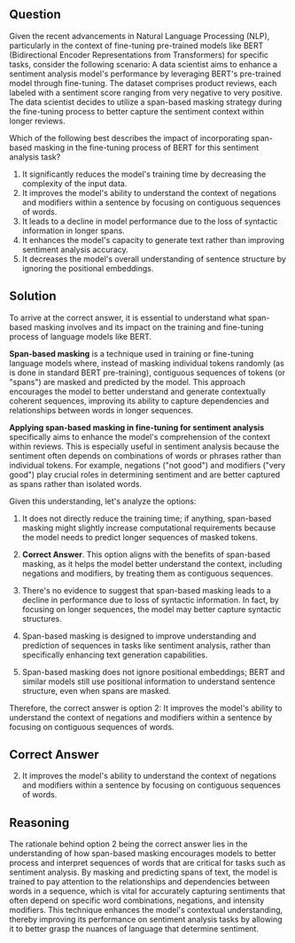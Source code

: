 ## Question

Given the recent advancements in Natural Language Processing (NLP), particularly in the context of fine-tuning pre-trained models like BERT (Bidirectional Encoder Representations from Transformers) for specific tasks, consider the following scenario: A data scientist aims to enhance a sentiment analysis model's performance by leveraging BERT's pre-trained model through fine-tuning. The dataset comprises product reviews, each labeled with a sentiment score ranging from very negative to very positive. The data scientist decides to utilize a span-based masking strategy during the fine-tuning process to better capture the sentiment context within longer reviews.

Which of the following best describes the impact of incorporating span-based masking in the fine-tuning process of BERT for this sentiment analysis task?

1. It significantly reduces the model's training time by decreasing the complexity of the input data.
2. It improves the model's ability to understand the context of negations and modifiers within a sentence by focusing on contiguous sequences of words.
3. It leads to a decline in model performance due to the loss of syntactic information in longer spans.
4. It enhances the model's capacity to generate text rather than improving sentiment analysis accuracy.
5. It decreases the model's overall understanding of sentence structure by ignoring the positional embeddings.

## Solution

To arrive at the correct answer, it is essential to understand what span-based masking involves and its impact on the training and fine-tuning process of language models like BERT.

**Span-based masking** is a technique used in training or fine-tuning language models where, instead of masking individual tokens randomly (as is done in standard BERT pre-training), contiguous sequences of tokens (or "spans") are masked and predicted by the model. This approach encourages the model to better understand and generate contextually coherent sequences, improving its ability to capture dependencies and relationships between words in longer sequences.

**Applying span-based masking in fine-tuning for sentiment analysis** specifically aims to enhance the model's comprehension of the context within reviews. This is especially useful in sentiment analysis because the sentiment often depends on combinations of words or phrases rather than individual tokens. For example, negations ("not good") and modifiers ("very good") play crucial roles in determining sentiment and are better captured as spans rather than isolated words.

Given this understanding, let's analyze the options:

1. It does not directly reduce the training time; if anything, span-based masking might slightly increase computational requirements because the model needs to predict longer sequences of masked tokens.

2. **Correct Answer**. This option aligns with the benefits of span-based masking, as it helps the model better understand the context, including negations and modifiers, by treating them as contiguous sequences.

3. There's no evidence to suggest that span-based masking leads to a decline in performance due to loss of syntactic information. In fact, by focusing on longer sequences, the model may better capture syntactic structures.

4. Span-based masking is designed to improve understanding and prediction of sequences in tasks like sentiment analysis, rather than specifically enhancing text generation capabilities.

5. Span-based masking does not ignore positional embeddings; BERT and similar models still use positional information to understand sentence structure, even when spans are masked.

Therefore, the correct answer is option 2: It improves the model's ability to understand the context of negations and modifiers within a sentence by focusing on contiguous sequences of words.

## Correct Answer

2. It improves the model's ability to understand the context of negations and modifiers within a sentence by focusing on contiguous sequences of words.

## Reasoning

The rationale behind option 2 being the correct answer lies in the understanding of how span-based masking encourages models to better process and interpret sequences of words that are critical for tasks such as sentiment analysis. By masking and predicting spans of text, the model is trained to pay attention to the relationships and dependencies between words in a sequence, which is vital for accurately capturing sentiments that often depend on specific word combinations, negations, and intensity modifiers. This technique enhances the model's contextual understanding, thereby improving its performance on sentiment analysis tasks by allowing it to better grasp the nuances of language that determine sentiment.